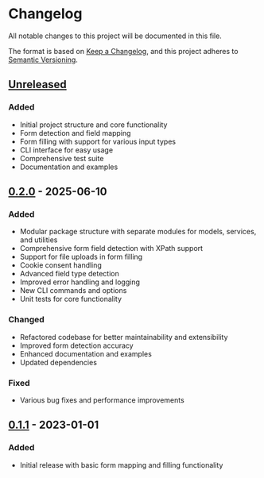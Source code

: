 # Changelog

All notable changes to this project will be documented in this file.

The format is based on [Keep a Changelog](https://keepachangelog.com/en/1.0.0/),
and this project adheres to [Semantic Versioning](https://semver.org/spec/v2.0.0.html).

## [Unreleased]

### Added
- Initial project structure and core functionality
- Form detection and field mapping
- Form filling with support for various input types
- CLI interface for easy usage
- Comprehensive test suite
- Documentation and examples

## [0.2.0] - 2025-06-10

### Added
- Modular package structure with separate modules for models, services, and utilities
- Comprehensive form field detection with XPath support
- Support for file uploads in form filling
- Cookie consent handling
- Advanced field type detection
- Improved error handling and logging
- New CLI commands and options
- Unit tests for core functionality

### Changed
- Refactored codebase for better maintainability and extensibility
- Improved form detection accuracy
- Enhanced documentation and examples
- Updated dependencies

### Fixed
- Various bug fixes and performance improvements

## [0.1.1] - 2023-01-01

### Added
- Initial release with basic form mapping and filling functionality

[Unreleased]: https://github.com/yourusername/formap/compare/v0.2.0...HEAD
[0.2.0]: https://github.com/yourusername/formap/compare/v0.1.1...v0.2.0
[0.1.1]: https://github.com/yourusername/formap/releases/tag/v0.1.1
